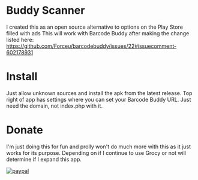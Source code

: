 # Buddy Scanner

I created this as an open source alternative to options on the Play Store filled with ads
This will work with Barcode Buddy after making the change listed here:
https://github.com/Forceu/barcodebuddy/issues/22#issuecomment-602178931

# Install

Just allow unknown sources and install the apk from the latest release.  Top right of app has settings where you can set your Barcode Buddy URL.  Just need the domain, not index.php with it.

# Donate

I'm just doing this for fun and prolly won't do much more with this as it just works for its purpose.  Depending on if I continue to use Grocy or not will determine if I expand this app.

[![paypal](https://img.shields.io/badge/Donate-PayPal-green.svg)](https://paypal.me/jmztaylor)
